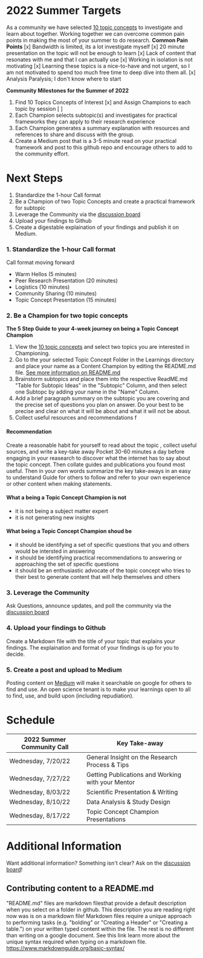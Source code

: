 # 2022 Summer Targets

As a community we have selected [10 topic concepts](https://github.com/Open-Research-Program/HCOE/blob/main/Learnings/README.md) to investigate and learn about together.  Working together we can overcome common pain points in making the most of your summer to do research.
****Common Pain Points****
[x] Bandwidth is limited, its a lot investigate myself
[x] 20 minute presentation on the topic will not be enough to learn
[x] Lack of content that resonates with me and that I can actually use
[x] Working in isolation is not motivating
[x] Learning these topics is a nice-to-have and not urgent, so I am not motivated to spend too much free time to deep dive into them all.
[x] Analysis Paralysis; I don't know where to start

****Community Milestones for the Summer of 2022****
1. Find 10 Topics Concepts of Interest [x] and Assign Champions to each topic by session [ ]
2. Each Champion selects subtopic(s) and investigates for practical frameworks they can apply to their research experience
3. Each Champion generates a summary explanation with resources and references to share and discuss with the group.
4. Create a Medium post that is a 3-5 minute read on your practical framework and post to this github repo and encourage others to add to the community effort.

# Next Steps
1. Standardize the 1-hour Call format
2. Be a Champion of two Topic Concepts and create a practical framework for subtopic
3. Leverage the Community via the [discussion board](https://github.com/Open-Research-Program/HCOE/discussions)
4. Upload your findings to Github
5. Create a digestable explaination of your findings and publish it on Medium.

### 1. Standardize the 1-hour Call format
Call format moving forward
* Warm Hellos (5 minutes)
* Peer Research Presentation (20 minutes) 
* Logistics (10 minutes) 
* Community Sharing (10 minutes)
* Topic Concept Presentation (15 minutes) 

### 2.  Be a Champion for two topic concepts
****The 5 Step Guide to your 4-week journey on being a Topic Concept Champion****
1. View the [10 topic concepts](https://github.com/Open-Research-Program/HCOE/tree/main/Learnings) and select two topics you are interested in Championing. 
2. Go to the your selected Topic Concept Folder in the Learnings directory and place your name as a Content Champion by editing the README.md file.  [See more information on README.md](#Additional-Information)
3. Brainstorm subtopics and place them into the respective ReadME.md "Table for Subtopic Ideas" in the "Subtopic" Column, and then select one Subtopc by adding your name in the "Name" Column.
4. Add a brief paragraph summary on the subtopic you are covering and the precise set of questions you plan on answer. Do your best to be precise and clear on what it will be about and what it will not be about. 
5. Collect useful resources and recommendations f

#### Recommendation
Create a reasonable habit for yourself to read about the topic , collect useful sources, and write a key-take away
Pocket 30-60 minutes a day before engaging in your reasearch to discover what the internet has to say about the topic concept.  Then collate  guides and publications you found most useful. Then in your own words summarize the key take-aways in an easy to understand Guide for others to follow and refer to your own experience or other content when making statements.
#### What a being a Topic Concept Champion is not
* it is not being a subject matter expert
* it is not generating new insights 
#### What being a Topic Concept Champion shoud be
* it should be identifying a set of specific questions that you and others would be intersted in answering
* it should be identifying practical recommendations to answering or approaching the set of specific questions  
* it should be an enthusiastic advocate of the topic concept who tries to their best to generate content that will help themselves and others

### 3. Leverage the Community
Ask Questions, announce updates, and poll the community via the [discussion board](https://github.com/Open-Research-Program/HCOE/discussions)

### 4. Upload your findings to Github
Create a Markdown file with the title of your topic that explains your findings. The explaination and format of your findings is up for you to decide.

### 5. Create a post and upload to Medium
Posting content on [Medium](https://medium.com/) will make it searchable on google for others to find and use. 
An open science tenant is to make your learnings open to all to find, use, and build upon (including repudiation).


# Schedule 

| 2022 Summer Community Call |  Key Take-away | 
| ----- | ---------------------- |
| Wednesday, 7/20/22 | General Insight on the Research Process & Tips |
| Wednesday, 7/27/22 | Getting Publications and Working with your Mentor | 
| Wednesday, 8/03/22 | Scientific Presentation & Writing |
| Wednesday, 8/10/22 | Data Analysis & Study Design |
| Wednesday, 8/17/22 | Topic Concept Champion Presentations |



# Additional Information
Want additional information? Something isn't clear? Ask on the [discussion board](https://github.com/Open-Research-Program/HCOE/discussions)!

## Contributing content to a README.md
"README.md" files are markdown filesthat provide a default description when you select on a folder in github.  This description you are reading right now was is on a markdown file! 
Markdown files require a unique approach to performing tasks (e.g. "bolding" or "Creating a Header" or "Creating a table.")   on your written typed content within the file.  The rest is no different than writing on a google document.  See this link learn more about the unique syntax required when typing on a markdown file. https://www.markdownguide.org/basic-syntax/
